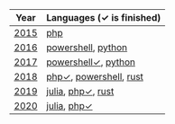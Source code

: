 
| Year | Languages (✓ is finished) |
| ---- | ---- |
| [2015](2015/readme.md) | [php](2015/php) |
| [2016](2016/readme.md) | [powershell](2016/powershell), [python](2016/python) |
| [2017](2017/readme.md) | [powershell✓](2017/powershell), [python](2017/python) |
| [2018](2018/readme.md) | [php✓](2018/php/src/Days), [powershell](2018/powershell), [rust](2018/rust) |
| [2019](2019/readme.md) | [julia](2019/julia/src), [php✓](2019/php/src/Aoc/Days), [rust](2019/rust) |
| [2020](2020/readme.md) | [julia](2020/julia/src), [php✓](2020/php/src/Aoc/Days) |
